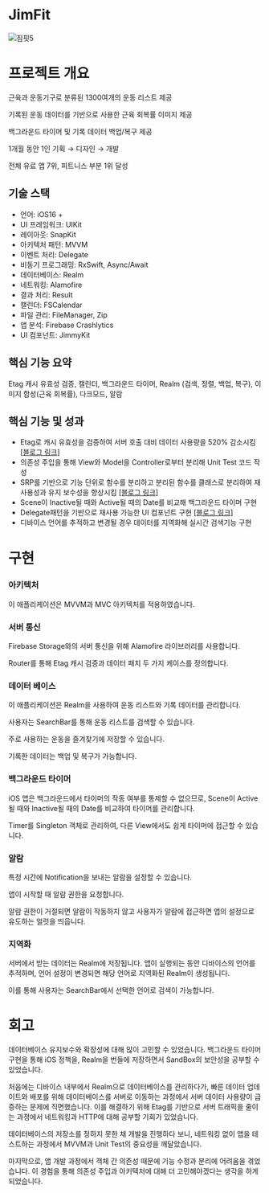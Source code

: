 # JimFit

![짐핏5](https://github.com/Jimmy-Jung/JimFit/assets/115251866/5cfe8935-1f8c-474c-a141-438fc098c4d3)

# 프로젝트 개요

근육과 운동기구로 분류된 1300여개의 운동 리스트 제공

기록된 운동 데이터를 기반으로 사용한 근육 회복률 이미지 제공

백그라운드 타이머 및 기록 데이터 백업/복구 제공

1개월 동안 1인 기획 → 디자인 → 개발

전체 유료 앱 7위, 피트니스 부분 1위 달성

## **기술 스택**

- 언어: iOS16 +
- UI 프레임워크: UIKit
- 레이아웃: SnapKit
- 아키텍처 패턴: MVVM
- 이벤트 처리: Delegate
- 비동기 프로그래밍: RxSwift, Async/Await
- 데이터베이스: Realm
- 네트워킹: Alamofire
- 결과 처리: Result
- 캘린더: FSCalendar
- 파일 관리: FileManager, Zip
- 앱 분석: Firebase Crashlytics
- UI 컴포넌트: JimmyKit

## **핵심 기능 요약**

Etag 캐시 유효성 검증, 캘린더, 백그라운드 타이머, Realm (검색, 정렬, 백업, 복구), 이미지 합성(근육 회복률), 다크모드, 알람

## **핵심 기능 및 성과**

- Etag로 캐시 유효성을 검증하여 서버 호출 대비 데이터 사용량을 520% 감소시킴 [[블로그 링크]](https://jimmy-ios.tistory.com/39/) 
- 의존성 주입을 통해 View와 Model을 Controller로부터 분리해 Unit Test 코드 작성
- SRP를 기반으로 기능 단위로 함수를 분리하고 분리된 함수를 클래스로 분리하여 재사용성과 유지 보수성을 향상시킴 [[블로그 링크]](https://jimmy-ios.tistory.com/38/)
- Scene이 Inactive될 때와 Active될 때의 Date를 비교해 백그라운드 타이머 구현
- Delegate패턴을 기반으로 재사용 가능한 UI 컴포넌트 구현 [[블로그 링크]](https://jimmy-ios.tistory.com/40/)
- 디바이스 언어를 추적하고 변경될 경우 데이터를 지역화해 실시간 검색기능 구현

# 구현

### 아키텍처

이 애플리케이션은 MVVM과 MVC 아키텍처를 적용하였습니다.

### 서버 통신

Firebase Storage와의 서버 통신을 위해 Alamofire 라이브러리를 사용합니다.

Router를 통해 Etag 캐시 검증과 데이터 패치 두 가지 케이스를 정의합니다.

### 데이터 베이스

이 애플리케이션은 Realm을 사용하여 운동 리스트와 기록 데이터를 관리합니다.

사용자는 SearchBar를 통해 운동 리스트를 검색할 수 있습니다.

주로 사용하는 운동을 즐겨찾기에 저장할 수 있습니다.

기록한 데이터는 백업 및 복구가 가능합니다.

### 백그라운드 타이머

iOS 앱은 백그라운드에서 타이머의 작동 여부를 통제할 수 없으므로, Scene이 Active될 때와 Inactive될 때의 Date를 비교하여 타이머를 관리합니다.

Timer를 Singleton 객체로 관리하여, 다른 View에서도 쉽게 타이머에 접근할 수 있습니다.

### 알람

특정 시간에 Notification을 보내는 알람을 설정할 수 있습니다.

앱이 시작할 때 알람 권한을 요청합니다.

알람 권한이 거절되면 알람이 작동하지 않고 사용자가 알람에 접근하면 앱의 설정으로 유도하는 얼럿을 띄웁니다.

### 지역화

서버에서 받는 데이터는 Realm에 저장됩니다. 앱이 실행되는 동안 디바이스의 언어를 추적하며, 언어 설정이 변경되면 해당 언어로 지역화된 Realm이 생성됩니다. 

이를 통해 사용자는 SearchBar에서 선택한 언어로 검색이 가능합니다.


# 회고

데이터베이스 유지보수와 확장성에 대해 많이 고민할 수 있었습니다. 백그라운드 타이머 구현을 통해 iOS 정책을, Realm을 번들에 저장하면서 SandBox의 보안성을 공부할 수 있었습니다.

처음에는 디바이스 내부에서 Realm으로 데이터베이스를 관리하다가, 빠른 데이터 업데이트와 배포를 위해 데이터베이스를 서버로 이동하는 과정에서 서버 데이터 사용량이 급증하는 문제에 직면했습니다. 이를 해결하기 위해 Etag를 기반으로 서버 트래픽을 줄이는 과정에서 네트워킹과 HTTP에 대해 공부할 기회가 있었습니다.

데이터베이스의 저장소를 정하지 못한 채 개발을 진행하다 보니, 네트워킹 없이 앱을 테스트하는 과정에서 MVVM과 Unit Test의 중요성을 깨달았습니다.

마지막으로, 앱 개발 과정에서 객체 간 의존성 때문에 기능 수정과 분리에 어려움을 겪었습니다. 이 경험을 통해 의존성 주입과 아키텍처에 대해 더 고민해야겠다는 생각을 하게 되었습니다.
